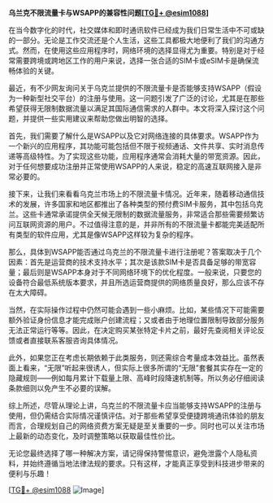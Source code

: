 **乌兰克不限流量卡与WSAPP的兼容性问题[[TG💪+ @esim1088](https://t.me/s/esim1088)]**

在当今数字化的时代，社交媒体和即时通讯软件已经成为我们日常生活中不可或缺的一部分。无论是工作交流还是个人生活，这些工具都极大地便利了我们的沟通方式。然而，在使用这些应用程序时，网络环境的选择显得尤为重要。特别是对于经常需要跨境或跨地区工作的用户来说，选择一张合适的SIM卡或eSIM卡是确保流畅体验的关键。

最近，有不少网友询问关于乌克兰提供的不限流量卡是否能够支持WSAPP（假设为一种新型社交平台）的注册与使用。这一问题引发了广泛的讨论，尤其是在那些希望获得无限制数据流量以满足其国际通信需求的人群中。本文将深入探讨这个问题，并提供一些实用建议来帮助您做出明智的选择。

首先，我们需要了解什么是WSAPP以及它对网络连接的具体要求。WSAPP作为一个新兴的应用程序，其功能可能包括但不限于视频通话、文件共享、实时消息传递等高级特性。为了实现这些功能，应用程序通常会消耗大量的带宽资源。因此，对于任何想要成功注册并正常使用WSAPP的人来说，稳定的高速互联网接入是非常必要的。

接下来，让我们来看看乌克兰市场上的不限流量卡情况。近年来，随着移动通信技术的发展，许多国家和地区都推出了各种类型的预付费SIM卡服务，其中包括乌克兰。这些卡通常承诺提供全天候无限制的数据流量服务，非常适合那些需要频繁访问互联网资源的用户。不过值得注意的是，并非所有的不限流量卡都能完美适配所有类型的软件应用，尤其是像WSAPP这样较为复杂的程序。

那么，具体到WSAPP能否通过乌克兰的不限流量卡进行注册呢？答案取决于几个因素：首先是运营商的技术支持水平；其次是该款SIM卡是否具备足够的带宽容量；最后则是WSAPP本身对于不同网络环境下的优化程度。一般来说，只要您的设备符合最低系统版本要求，并且所选运营商提供的网络质量良好，那么应该不存在太大障碍。

当然，在实际操作过程中仍然可能会遇到一些小麻烦。比如，某些情况下可能需要额外验证身份信息才能完成账户创建流程；又或者由于地理位置限制导致部分服务无法正常运行等等。因此，在决定购买某张特定卡片之前，最好先查阅相关评论反馈或者直接联系客服咨询具体情况。

此外，如果您正在考虑长期依赖于此类服务，则还需综合考量成本效益比。虽然表面上看来，“无限”听起来很诱人，但实际上很多所谓的“无限”套餐其实存在一定的隐藏规则——例如每月累计下载量上限、高峰时段降速机制等。所以务必仔细阅读条款细则以免产生不必要的误解。

综上所述，尽管从理论上讲，乌克兰的不限流量卡应当能够支持WSAPP的注册与使用，但仍需结合实际情况谨慎评估。对于那些希望享受便捷跨境通讯体验的朋友而言，合理规划自己的网络资费方案无疑是至关重要的一步。同时也可以关注市场上最新的动态变化，及时调整策略以获取最佳性价比。

无论您最终选择了哪一种解决方案，请记得保持警惕意识，避免泄露个人隐私资料，并始终遵循当地法律法规的要求。只有这样，才能真正享受到科技进步带来的便利与乐趣！

[[TG💪+ @esim1088](https://t.me/s/esim1088) ![Image](https://i.postimg.cc/4NQfJmqS/Snipaste-2025-05-13-00-14-12.png)]